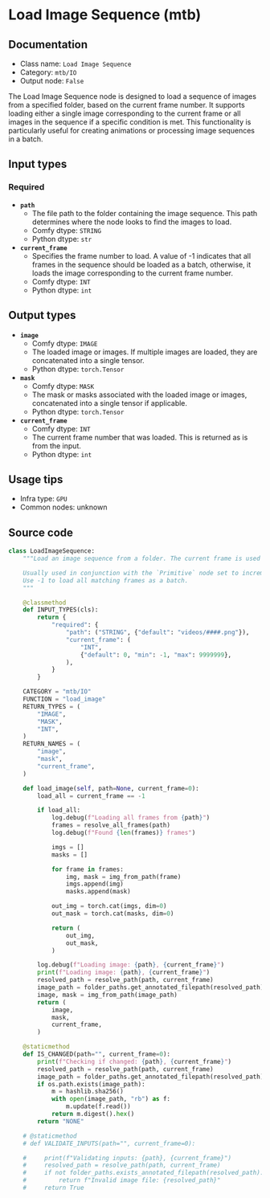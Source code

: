 # Load Image Sequence (mtb)
## Documentation
- Class name: `Load Image Sequence`
- Category: `mtb/IO`
- Output node: `False`

The Load Image Sequence node is designed to load a sequence of images from a specified folder, based on the current frame number. It supports loading either a single image corresponding to the current frame or all images in the sequence if a specific condition is met. This functionality is particularly useful for creating animations or processing image sequences in a batch.
## Input types
### Required
- **`path`**
    - The file path to the folder containing the image sequence. This path determines where the node looks to find the images to load.
    - Comfy dtype: `STRING`
    - Python dtype: `str`
- **`current_frame`**
    - Specifies the frame number to load. A value of -1 indicates that all frames in the sequence should be loaded as a batch, otherwise, it loads the image corresponding to the current frame number.
    - Comfy dtype: `INT`
    - Python dtype: `int`
## Output types
- **`image`**
    - Comfy dtype: `IMAGE`
    - The loaded image or images. If multiple images are loaded, they are concatenated into a single tensor.
    - Python dtype: `torch.Tensor`
- **`mask`**
    - Comfy dtype: `MASK`
    - The mask or masks associated with the loaded image or images, concatenated into a single tensor if applicable.
    - Python dtype: `torch.Tensor`
- **`current_frame`**
    - Comfy dtype: `INT`
    - The current frame number that was loaded. This is returned as is from the input.
    - Python dtype: `int`
## Usage tips
- Infra type: `GPU`
- Common nodes: unknown


## Source code
```python
class LoadImageSequence:
    """Load an image sequence from a folder. The current frame is used to determine which image to load.

    Usually used in conjunction with the `Primitive` node set to increment to load a sequence of images from a folder.
    Use -1 to load all matching frames as a batch.
    """

    @classmethod
    def INPUT_TYPES(cls):
        return {
            "required": {
                "path": ("STRING", {"default": "videos/####.png"}),
                "current_frame": (
                    "INT",
                    {"default": 0, "min": -1, "max": 9999999},
                ),
            }
        }

    CATEGORY = "mtb/IO"
    FUNCTION = "load_image"
    RETURN_TYPES = (
        "IMAGE",
        "MASK",
        "INT",
    )
    RETURN_NAMES = (
        "image",
        "mask",
        "current_frame",
    )

    def load_image(self, path=None, current_frame=0):
        load_all = current_frame == -1

        if load_all:
            log.debug(f"Loading all frames from {path}")
            frames = resolve_all_frames(path)
            log.debug(f"Found {len(frames)} frames")

            imgs = []
            masks = []

            for frame in frames:
                img, mask = img_from_path(frame)
                imgs.append(img)
                masks.append(mask)

            out_img = torch.cat(imgs, dim=0)
            out_mask = torch.cat(masks, dim=0)

            return (
                out_img,
                out_mask,
            )

        log.debug(f"Loading image: {path}, {current_frame}")
        print(f"Loading image: {path}, {current_frame}")
        resolved_path = resolve_path(path, current_frame)
        image_path = folder_paths.get_annotated_filepath(resolved_path)
        image, mask = img_from_path(image_path)
        return (
            image,
            mask,
            current_frame,
        )

    @staticmethod
    def IS_CHANGED(path="", current_frame=0):
        print(f"Checking if changed: {path}, {current_frame}")
        resolved_path = resolve_path(path, current_frame)
        image_path = folder_paths.get_annotated_filepath(resolved_path)
        if os.path.exists(image_path):
            m = hashlib.sha256()
            with open(image_path, "rb") as f:
                m.update(f.read())
            return m.digest().hex()
        return "NONE"

    # @staticmethod
    # def VALIDATE_INPUTS(path="", current_frame=0):

    #     print(f"Validating inputs: {path}, {current_frame}")
    #     resolved_path = resolve_path(path, current_frame)
    #     if not folder_paths.exists_annotated_filepath(resolved_path):
    #         return f"Invalid image file: {resolved_path}"
    #     return True

```
